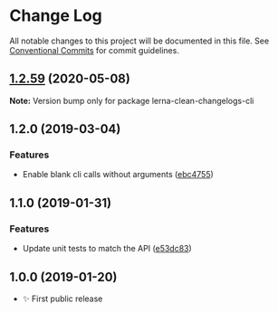 # Change Log

All notable changes to this project will be documented in this file.
See [Conventional Commits](https://conventionalcommits.org) for commit guidelines.

## [1.2.59](https://gitlab.com/codsen/codsen/compare/lerna-clean-changelogs-cli@1.2.58...lerna-clean-changelogs-cli@1.2.59) (2020-05-08)

**Note:** Version bump only for package lerna-clean-changelogs-cli





## 1.2.0 (2019-03-04)

### Features

- Enable blank cli calls without arguments ([ebc4755](https://gitlab.com/codsen/codsen/commit/ebc4755))

## 1.1.0 (2019-01-31)

### Features

- Update unit tests to match the API ([e53dc83](https://gitlab.com/codsen/codsen/commit/e53dc83))

## 1.0.0 (2019-01-20)

- ✨ First public release
